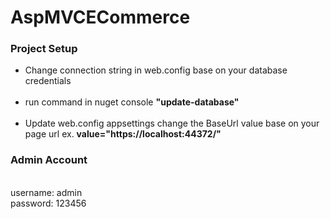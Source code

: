 # AspMVCECommerce
<h3>Project Setup</h3>
<ul>
  <li>Change connection string in web.config base on your database credentials</li><br/>
<li>run command in nuget console <b>"update-database"</b></li><br/>
<li>Update web.config appsettings change the BaseUrl value base on your page url ex. <b>value="https://localhost:44372/"</b></li>
</ul>

<h3>Admin Account</h3><br/>
username: admin<br/>
password: 123456
